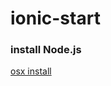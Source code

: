 # ionic-start

### install Node.js
[osx install](http://osxdaily.com/2018/06/29/how-install-nodejs-npm-mac/)

